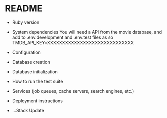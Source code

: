 # README

* Ruby version

* System dependencies
    You will need a API from the movie database, and add to .env.development and .env.test files as so
    TMDB_API_KEY=XXXXXXXXXXXXXXXXXXXXXXXXXXXXX

* Configuration

* Database creation

* Database initialization

* How to run the test suite

* Services (job queues, cache servers, search engines, etc.)

* Deployment instructions

* ...Stack Update
